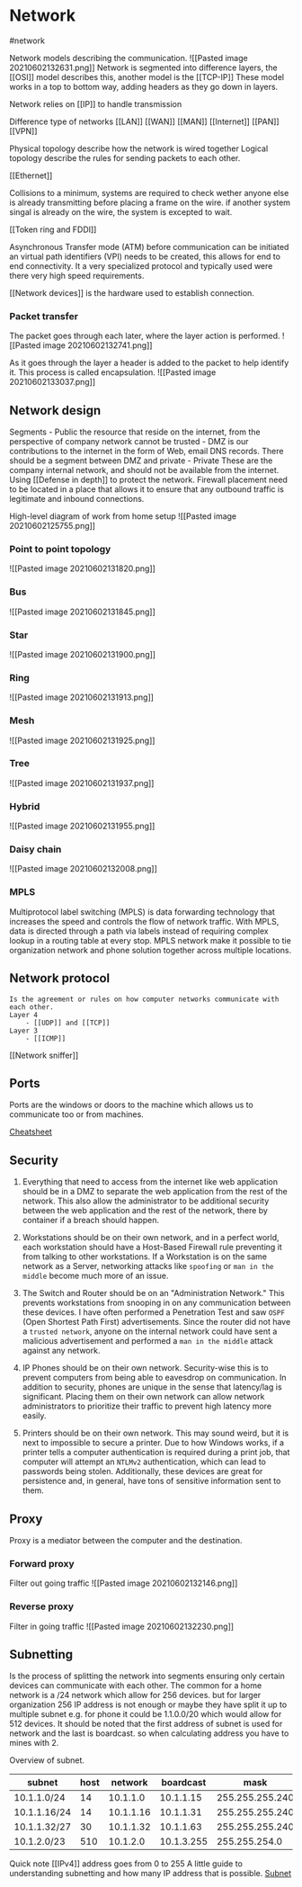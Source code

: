 # Network
#network

Network models describing the communication. 
![[Pasted image 20210602132631.png]]
Network is segmented into difference layers, the [[OSI]] model describes this, another model is the [[TCP-IP]] These model works in a top to bottom way, adding headers as they go down in layers. 

Network relies on [[IP]] to handle transmission 

Difference type of networks 
	[[LAN]]
	[[WAN]]
	[[MAN]]
	[[Internet]]
	[[PAN]]
	[[VPN]]

Physical topology describe how the network is wired together 
Logical topology describe the rules for sending packets to each other. 

[[Ethernet]]

Collisions to a minimum, systems are required to check wether anyone else is already transmitting before placing a frame on the wire. if another system singal is already on the wire, the system is excepted to wait. 

[[Token ring and FDDI]]

Asynchronous Transfer mode (ATM) before communication can be initiated an virtual path identifiers (VPI) needs to be created, this allows for end to end connectivity. It a very specialized protocol and typically used were there very high speed requirements. 
	
 [[Network devices]] is the hardware used to establish connection. 

### Packet transfer 
The packet goes through each later, where the layer action is performed. 
![[Pasted image 20210602132741.png]]

As it goes through the layer a header is added to the packet to help identify it. 
This process is called encapsulation. 
![[Pasted image 20210602133037.png]]

## Network design
Segments 
	-	Public the resource that reside on the internet, from the perspective of company network cannot be trusted 
	-	DMZ is our contributions to the internet in the form of Web, email DNS records. There should be a segment between DMZ and private
	-	Private These are the company internal network, and should not be available from the internet. 
Using [[Defense in depth]] to protect the network. 
Firewall placement need to be located in a place that allows it to ensure that any outbound traffic is legitimate and inbound connections.
	
High-level diagram of work from home setup 
![[Pasted image 20210602125755.png]]

### Point to point topology 
![[Pasted image 20210602131820.png]]

### Bus 
![[Pasted image 20210602131845.png]]

### Star 
![[Pasted image 20210602131900.png]]

### Ring 
![[Pasted image 20210602131913.png]]

### Mesh 
![[Pasted image 20210602131925.png]]

### Tree 
![[Pasted image 20210602131937.png]]

### Hybrid 
![[Pasted image 20210602131955.png]]

### Daisy chain 
![[Pasted image 20210602132008.png]]

### MPLS
Multiprotocol label switching (MPLS)  is data forwarding technology that increases the speed and controls the flow of network traffic. With MPLS, data is directed through a path via labels instead of requiring complex lookup in a routing table at every stop. MPLS network make it possible to tie organization network and phone solution together across multiple locations. 
	
## Network protocol 
	Is the agreement or rules on how computer networks communicate with each other. 
	Layer 4 
		- [[UDP]] and [[TCP]] 
	Layer 3 
		- [[ICMP]] 
		
[[Network sniffer]]


## Ports
Ports are the windows or doors to the machine which allows us to communicate too or from machines. 

[Cheatsheet](https://web.mit.edu/rhel-doc/4/RH-DOCS/rhel-sg-en-4/ch-ports.html)
## Security 

1.  Everything that need to access from the internet like web application should be in a DMZ to separate the web application from the rest of the network. This also allow the administrator to be additional security between the web application and the rest of the network, there by container if a breach should happen. 
    
2.  Workstations should be on their own network, and in a perfect world, each workstation should have a Host-Based Firewall rule preventing it from talking to other workstations. If a Workstation is on the same network as a Server, networking attacks like `spoofing` or `man in the middle` become much more of an issue.
    
3.  The Switch and Router should be on an "Administration Network." This prevents workstations from snooping in on any communication between these devices. I have often performed a Penetration Test and saw `OSPF` (Open Shortest Path First) advertisements. Since the router did not have a `trusted network`, anyone on the internal network could have sent a malicious advertisement and performed a `man in the middle` attack against any network.
    
4.  IP Phones should be on their own network. Security-wise this is to prevent computers from being able to eavesdrop on communication. In addition to security, phones are unique in the sense that latency/lag is significant. Placing them on their own network can allow network administrators to prioritize their traffic to prevent high latency more easily.
    
5.  Printers should be on their own network. This may sound weird, but it is next to impossible to secure a printer. Due to how Windows works, if a printer tells a computer authentication is required during a print job, that computer will attempt an `NTLMv2` authentication, which can lead to passwords being stolen. Additionally, these devices are great for persistence and, in general, have tons of sensitive information sent to them.

## Proxy 
Proxy is a mediator between the computer and the destination. 
### Forward proxy 
Filter out going traffic
![[Pasted image 20210602132146.png]]

### Reverse proxy
Filter in going traffic
![[Pasted image 20210602132230.png]]


## Subnetting 
Is the process of splitting the network into segments ensuring only certain devices can communicate with each other. 
The common for a home network is a /24 network which allow for 256 devices. but for larger organization 256 IP address is not enough or maybe they have split it up to multiple subnet e.g. for phone it could be 1.1.0.0/20 which would allow for 512 devices. 
It should be noted that the first address of subnet is used for network and the last is boardcast. so when calculating address you have to mines with 2. 

Overview of subnet. 

|subnet|host|network|boardcast|mask
|---|---|---|---|---|
10.1.1.0/24 | 14|10.1.1.0|10.1.1.15|255.255.255.240|
|10.1.1.16/24|14|10.1.1.16|10.1.1.31|255.255.255.240|
|10.1.1.32/27|30|10.1.1.32|10.1.1.63|255.255.255.240|
|10.1.2.0/23|510|10.1.2.0|10.1.3.255|255.255.254.0|



Quick note [[IPv4]] address goes from 0 to 255
A little guide to understanding subnetting and how many IP address that is possible. 
[Subnet](https://docs.google.com/spreadsheets/d/1cD8QtzpEmJUPODsO4oKELdkythsLvq6_X89jfnezPtM/edit)